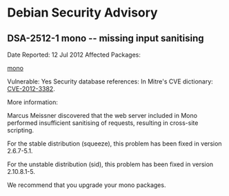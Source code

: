 
Debian Security Advisory
========================


DSA-2512-1 mono -- missing input sanitising
-------------------------------------------



Date Reported:
12 Jul 2012
Affected Packages:

[mono](https://packages.debian.org/src:mono)

Vulnerable:
Yes
Security database references:
In Mitre's CVE dictionary: [CVE-2012-3382](https://security-tracker.debian.org/tracker/CVE-2012-3382).  

More information:

Marcus Meissner discovered that the web server included in Mono performed
insufficient sanitising of requests, resulting in cross-site scripting.


For the stable distribution (squeeze), this problem has been fixed in
version 2.6.7-5.1.


For the unstable distribution (sid), this problem has been fixed in
version 2.10.8.1-5.


We recommend that you upgrade your mono packages.





